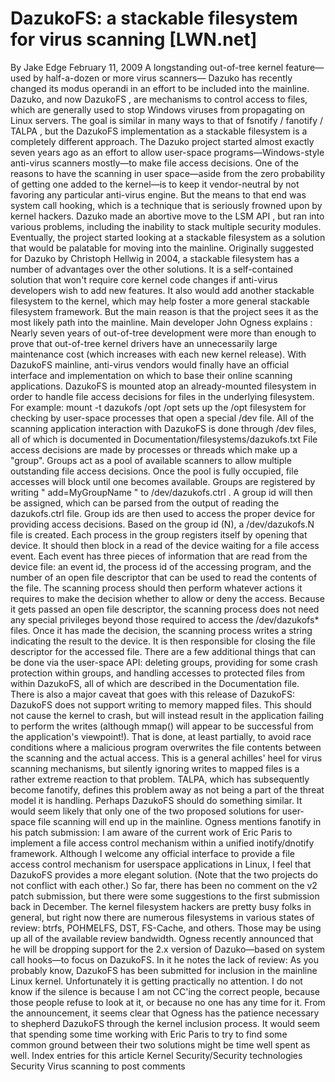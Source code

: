 # DazukoFS: a stackable filesystem for virus scanning [LWN.net]

By
Jake Edge
February 11, 2009
A longstanding out-of-tree kernel feature—used by half-a-dozen or more
virus scanners—
Dazuko
has
recently changed its
modus operandi
in an effort to be included into
the mainline.  Dazuko, and now
DazukoFS
,
are mechanisms to control access to files, which are generally used to stop
Windows 
viruses from propagating on Linux servers.  The goal is similar in many
ways to that of
fsnotify
/
fanotify
/
TALPA
, but the 
DazukoFS implementation as a stackable filesystem is a completely different
approach.
The Dazuko project started almost exactly seven years ago as an effort to
allow user-space programs—Windows-style anti-virus scanners
mostly—to make file access decisions.  One of the reasons to have
the scanning in user space—aside from the zero probability of
getting one added to the kernel—is to keep it vendor-neutral by not
favoring any particular anti-virus engine.  But the means to that end was
system call hooking, which is a technique that is seriously frowned upon by
kernel hackers.  Dazuko made an
abortive move to the LSM
API
, but ran into various problems, including the inability to stack
multiple security modules.  Eventually, the project started looking at a
stackable filesystem as a solution 
that would be palatable for moving into the mainline.
Originally suggested for Dazuko by Christoph Hellwig in 2004, a stackable
filesystem 
has a number of advantages over the other solutions.  It is a
self-contained solution that won't require core kernel code changes if
anti-virus developers wish to add new features.  It also would add another
stackable filesystem to the kernel, which may help foster a more general
stackable filesystem framework.  But the main reason is
that the project sees it as the most likely
path into the mainline.  Main developer John Ogness
explains
:
Nearly seven years of out-of-tree development were more than
enough to prove that out-of-tree kernel drivers have an unnecessarily
large maintenance cost (which increases with each new kernel
release). With DazukoFS mainline, anti-virus vendors would finally
have an official interface and implementation on which to base their
online scanning applications.
DazukoFS is mounted atop an already-mounted filesystem in order to handle file
access decisions for files in the underlying filesystem.  For example:
mount -t dazukofs /opt /opt
sets up the
/opt
filesystem
for checking by user-space processes that open a special
/dev
file.  All of the scanning application interaction with DazukoFS
is done through
/dev
files, all of which is
documented in
Documentation/filesystems/dazukofs.txt
File access decisions are made by processes or threads which make up a
"group".  Groups act as a pool of available scanners to allow multiple
outstanding file access decisions.  Once the pool is fully occupied, file
accesses will block until one becomes available.  Groups are registered by
writing "
add=MyGroupName
" to
/dev/dazukofs.ctrl
.  A
group id will then be assigned, which can be parsed from the output of reading
the
dazukofs.ctrl
file.  Group ids are then used to access the
proper device for providing access decisions.
Based on the group id (N), a
/dev/dazukofs.N
file is created.
Each process in the group registers itself by opening that device.  It
should then block in a read of the device waiting for a file access event.
Each event has three pieces of information that are read from the device file:
an event id, the process id of the accessing program, and the number of an
open file descriptor that can be used to read the contents of the file.
The scanning process should then perform whatever actions it requires to
make the decision whether to allow or deny the access.
Because it gets passed an open file descriptor, the scanning process does
not need any special privileges beyond those required to access the
/dev/dazukofs*
files.  Once it has made the decision, the scanning
process writes a string indicating the result to the device.  It is then
responsible for closing the file descriptor for the accessed file.
There are a few additional things that can be done via the user-space API:
deleting groups, providing for some crash protection within groups, and
handling accesses 
to protected files from within DazukoFS, all of which are described in the
Documentation
file.
There is also a major caveat that goes with this release of DazukoFS:
DazukoFS does not support writing to memory mapped files. This should not
  cause the kernel to crash, but will instead result in the application
  failing to perform the writes (although mmap() will appear to be
  successful from the application's viewpoint!).
That is done, at least partially, to avoid race conditions where a
malicious program overwrites 
the file contents between the scanning and the actual access.  This is a
general achilles' heel for virus scanning mechanisms, but silently ignoring
writes to mapped files is a rather extreme reaction to that problem.
TALPA, which has subsequently become fanotify, defines this problem away as
not being a part of the threat model it is handling.  Perhaps DazukoFS
should do something similar.
It would seem likely that only one of the two proposed solutions for
user-space file scanning will end up in the mainline.  Ogness mentions
fanotify in his patch submission:
I am aware of the current work of Eric Paris to implement a file
access control mechanism within a unified inotify/dnotify
framework. Although I welcome any official interface to provide a file
access control mechanism for userspace applications in Linux, I feel
that DazukoFS provides a more elegant solution. (Note that the two
projects do not conflict with each other.)
So far, there has been no comment on the v2 patch submission, but there
were some suggestions to the
first
submission
back in December.  The kernel filesystem hackers are pretty
busy folks in general, but right now there are numerous filesystems in
various states of review: btrfs, POHMELFS, DST, FS-Cache, and others.
Those may be 
using up all of the available review bandwidth.  Ogness recently
announced
that he will be dropping support for the 2.x version of Dazuko—based
on system call hooks—to focus on
DazukoFS.  In it he notes the lack of review:
As you probably know, DazukoFS has been submitted for inclusion in the
mainline Linux kernel. Unfortunately it is getting practically no
attention. I do not know if the silence is because I am not CC'ing the
correct people, because those people refuse to look at it, or because
no one has any time for it.
From the announcement, it seems clear that Ogness has the patience
necessary to shepherd DazukoFS through the kernel inclusion process.  It
would seem that spending some time working with Eric Paris to try to find
some common ground between their two solutions might be time well spent as
well.
Index entries for this article
Kernel
Security/Security technologies
Security
Virus scanning
to post comments